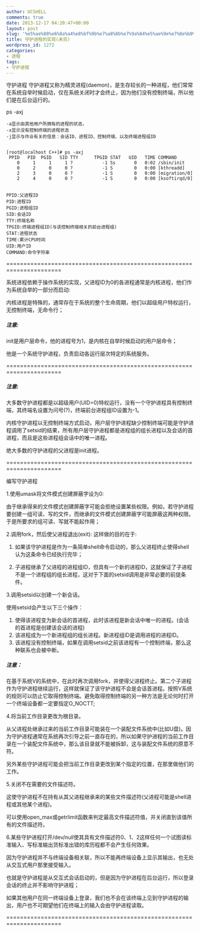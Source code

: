 ```yaml
---
author: UCSHELL
comments: true
date: 2013-12-17 04:20:47+00:00
layout: post
slug: '%e5%ae%88%e6%8a%a4%e8%bf%9b%e7%a8%8b%e7%9a%84%e5%ae%9e%e7%8e%b0%e6%9c%aa%e5%ae%8c'
title: 守护进程的实现(未完)
wordpress_id: 1272
categories:
- 进程
tags:
- 守护进程
---
```


守护进程
守护进程又称为精灵进程(daemon)，是生存较长的一种进程，他们常常在系统自举时候启动，仅在系统关闭时才会终止，因为他们没有控制终端，所以他们是在后台运行的。

ps -axj

	-a显示由其他用户所拥有的进程的状态，
	-x显示没有控制终端的进程状态
	-j显示与作业有关的信息：会话ID、进程ID、控制终端、以及终端进程组ID

    
    [root@localhost C++]# ps -axj
     PPID   PID  PGID   SID TTY      TPGID STAT   UID   TIME COMMAND             
        0     1     1     1 ?           -1 Ss       0   0:02 /sbin/init          
        0     2     0     0 ?           -1 S        0   0:00 [kthreadd]          
        2     3     0     0 ?           -1 S        0   0:00 [migration/0]       
        2     4     0     0 ?           -1 S        0   0:00 [ksoftirqd/0]

    
    PPID:父进程ID
    PID:进程ID
    PGID:进程组ID
    SID:会话ID
    TTY:终端名称
    TPGID:终端进程组ID(与该控制终端相关的前台进程组)
    STAT:进程状态
    TIME:累计CPU时间
    UID:用户ID
    COMMAND:命令字符串


======================================================================

系统进程依赖于操作系统的实现，父进程ID为0的各进程通常是内核进程，他们作为系统自举的一部分而启动:

内核进程是特殊的，通常存在于系统的整个生命周期，他们以超级用户特权运行，无控制终端，无命令行；

##### 注意:
init是用户层命令，他的进程号为1，是内核在自举时候启动的用户层命令；

他是一个系统守护进程，负责启动各运行层次特定的系统服务。

======================================================================

##### 注意:

大多数守护进程都是以超级用户(UID=0)特权运行，没有一个守护进程具有控制终端，其终端名设置为问号(?)，终端前台进程组ID设置为-1。

内核守护进程以无控制终端方式启动，用户层守护进程缺少控制终端可能是守护进程调用了setsid的结果，所有用户层守护进程都是进程组的组长进程以及会话的首进程，而且是这些进程组会话中的唯一进程。

绝大多数的守护进程的父进程是init进程。

======================================================================

编写守护进程

1.使用umask将文件模式创建屏蔽字设为0:

由于继承得来的文件模式创建屏蔽字可能会拒绝设置某些权限。例如，若守护进程要创建一组可读、写的文件，而继承的文件模式创建屏蔽字可能屏蔽这两种权限。于是所要求的组可读、写就不能起作用；

2.调用fork，然后使父进程退出(exit):
这样做的目的在于:

1. 如果该守护进程是作为一条简单shell命令启动的，那么父进程终止使得shell认为这条命令已经执行完毕；

2. 子进程继承了父进程的进程组ID，但具有一个新的进程ID，这就保证了子进程不是一个进程组的组长进程，这对于下面的setsid调用是非常必要的前提条件。

3.调用setsid以创建一个新会话。

使用setsid会产生以下三个操作：

1. 使得该进程变为新会话的首进程，此时该进程是新会话中唯一的进程。(会话的首进程是创建该会话的进程)
2. 该进程成为一个新进程组的组长进程。新进程组ID是调用进程的进程ID。
3. 该进程没有控制终端，如果在调用setsid之前该进程有一个控制终端，那么这种联系也会被中断。

##### 注意：
在基于系统V的系统中，在此时再次调用fork，并使得父进程终止。第二个子进程作为守护进程继续运行，这样就保证了该守护进程不会是会话首进程。按照V系统的规则可以防止它取得控制终端。避免取得控制终端的另一种方法是无论何时打开一个终端设备都一定要指定O_NOCTT;

4.将当前工作目录更改为根目录。

从父进程处继承过来的当前工作目录可能装在一个装配文件系统中(比如U盘)。因为守护进程通常在系统再次引导之前一直存在的，所以如果守护进程的当前工作目录在一个装配文件系统中，那么该目录就不能被拆卸，这与装配文件系统的原意不符。

另外某些守护进程可能会把当前工作目录更改到某个指定的位置，在那里做他们的工作。

5.关闭不在需要的文件描述符。

这使守护进程不在持有从其父进程继承来的某些文件描述符(父进程可能是shell进程或其他某个进程)。

可以使用open_max或getrlimit函数来判定最高文件描述符值，并关闭直到该值所有的文件描述符。

6.某些守护进程打开/dev/null使其具有文件描述符0、1、2这样任何一个试图读标准输入、写标准输出货标准出错的库历程都不会产生任何效果。

因为守护进程并不与终端设备相关联，所以不能再终端设备上显示其输出，也无处从交互式用户那里接受输入。

也就是守护进程是从交互式会话启动的，但是因为守护进程在后台运行，所以登录会话的终止并不影响守护进程；

如果其他用户在同一终端设备上登录，我们也不会在该终端上见到守护进程的输出，用户也不可期望他们在终端上的输入会由守护进程读取。

======================================================================
